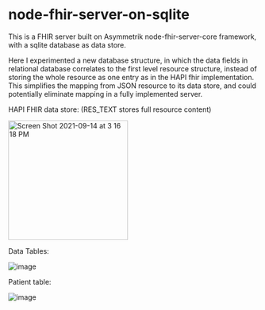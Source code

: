 # node-fhir-server-on-sqlite

This is a FHIR server built on Asymmetrik node-fhir-server-core framework, with a sqlite database as data store. 

Here I experimented a new database structure, in which the data fields in relational database correlates to the first level resource structure, instead of storing the whole resource as one entry as in the HAPI fhir implementation. This simplifies the mapping from JSON resource to its data store, and could potentially eliminate mapping in a fully implemented server. 

HAPI FHIR data store: (RES_TEXT stores full resource content)

<img width="241" alt="Screen Shot 2021-09-14 at 3 16 18 PM" src="https://user-images.githubusercontent.com/48110809/133320524-9165bc74-4c5d-4064-a1e2-65ccc6387103.png">


Data Tables:

![image](https://user-images.githubusercontent.com/48110809/133317302-d88f81a0-9baa-41e4-a2c7-636e028277ab.png)

Patient table: 

![image](https://user-images.githubusercontent.com/48110809/133317404-d0bec9c2-ff4b-43aa-92e9-a2d78f3399f9.png)

